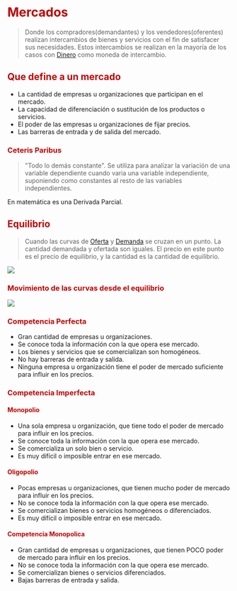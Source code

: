 # <span style="color:#c00000">Mercados</span>

> Donde los compradores(demandantes) y los vendedores(oferentes) realizan intercambios de bienes y servicios con el fin de satisfacer sus necesidades. Estos intercambios se realizan en la mayoría de los casos con [Dinero](Empresa%20de%20Base%20Tecnológica%20I/02-Dinero.md) como moneda de intercambio.

## <span style="color:#c00000">Que define a un mercado</span>
- La cantidad de empresas u organizaciones que participan en el mercado.
- La capacidad de diferenciación o sustitución de los productos o servicios.
- El poder de las empresas u organizaciones de fijar precios.
- Las barreras de entrada y de salida del mercado.

### <span style="color:#c00000">Ceteris Paribus</span>
> "Todo lo demás constante". Se utiliza para analizar la variación de una variable dependiente cuando varia una variable independiente, suponiendo como constantes al resto de las variables independientes.

En matemática es una Derivada Parcial.

## <span style="color:#c00000">Equilibrio</span>

> Cuando las curvas de [Oferta](Empresa%20de%20Base%20Tecnológica%20I/07-Oferta.md) y [Demanda](Empresa%20de%20Base%20Tecnológica%20I/06-Demanda.md) se cruzan en un punto. La cantidad demandada y ofertada son iguales. 
> El precio en este punto es el precio de equilibrio, y la cantidad es la cantidad de equilibrio.

![](https://lh7-us.googleusercontent.com/xkZw11AHj5Vsbi_K6-2NeqXw8G9r2GtxFsLilekqmGZSF3D0-P3bIFjdYBRlBZKdB2Ne3QJjNaHjoswxqrO0Efl-haxOhlP3utynOEQvTR4GMaqfx7QOT_BJg9YUPI6ZosWPcg74V3_dVFg9nOm3mWHLfg=nw)


### <span style="color:#c00000">Movimiento de las curvas desde el equilibrio</span>


![](https://lh7-us.googleusercontent.com/yfAq1Vt3bEoEqqmLJva3_RiJ-8PJZO0zAzSzeQ8sBAwQGZ-R3QF5ptt0crhs3YHCeI0QQOvxhBuesl2rQXUgcXju20QPgzjiwKaCFatNNNkrvtmXzoYHP5kfj5oiPhRYurAUrkfljIRxAuC0Et7vWz05Kw=nw)

### <span style="color:#c00000">Competencia Perfecta</span>
- Gran cantidad de empresas u organizaciones.
- Se conoce toda la información con la que opera ese mercado.
- Los bienes y servicios que se comercializan son homogéneos.
- No hay barreras de entrada y salida.
- Ninguna empresa u organización tiene el poder de mercado suficiente para influir en los precios.

### <span style="color:#c00000">Competencia Imperfecta</span>
#### <span style="color:#c00000">Monopolio</span>

- Una sola empresa u organización, que tiene todo el poder de mercado para influir en los precios.
- Se conoce toda la información con la que opera ese mercado.
- Se comercializa un solo bien o servicio.
- Es muy difícil o imposible entrar en ese mercado.
#### <span style="color:#c00000">Oligopolio</span>

- Pocas empresas u organizaciones, que tienen mucho poder de mercado para influir en los precios.
- No se conoce toda la información con la que opera ese mercado.
- Se comercializan bienes o servicios homogéneos o diferenciados.
- Es muy difícil o imposible entrar en ese mercado.
#### <span style="color:#c00000">Competencia Monopolica</span>

- Gran cantidad de empresas u organizaciones, que tienen POCO poder de mercado para influir en los precios.
- No se conoce toda la información con la que opera ese mercado.
- Se comercializan bienes o servicios diferenciados.
- Bajas barreras de entrada y salida.